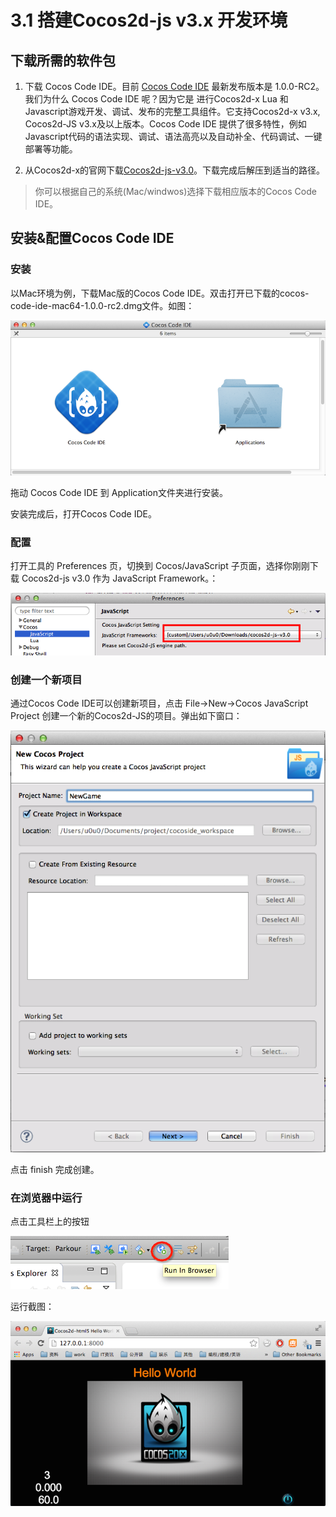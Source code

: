 # 3.1 搭建Cocos2d-js v3.x 开发环境

## 下载所需的软件包

1. 下载 Cocos Code IDE。目前 [Cocos Code IDE](http://cn.cocos2d-x.org/download) 最新发布版本是 1.0.0-RC2。我们为什么 Cocos Code IDE 呢？因为它是 进行Cocos2d-x Lua 和Javascript游戏开发、调试、发布的完整工具组件。它支持Cocos2d-x v3.x, Cocos2d-JS v3.x及以上版本。Cocos Code IDE 提供了很多特性，例如Javascript代码的语法实现、调试、语法高亮以及自动补全、代码调试、一键部署等功能。

2.  从Cocos2d-x的官网下载[Cocos2d-js-v3.0](http://www.cocos2d-x.org/filedown/cocos2d-js-v3.0.zip)。下载完成后解压到适当的路径。

> 你可以根据自己的系统(Mac/windwos)选择下载相应版本的Cocos Code IDE。


## 安装&配置Cocos Code IDE

### 安装

以Mac环境为例，下载Mac版的Cocos Code IDE。双击打开已下载的cocos-code-ide-mac64-1.0.0-rc2.dmg文件。如图：
 
 ![](res/setup-code-ide.png)
 
 拖动 Cocos Code IDE 到 Application文件夹进行安装。
 
 安装完成后，打开Cocos Code IDE。

### 配置

打开工具的 Preferences 页，切换到 Cocos/JavaScript 子页面，选择你刚刚下载 Cocos2d-js v3.0 作为 JavaScript Framework。： 

![](res/Cocos-Javascript.png)

### 创建一个新项目

通过Cocos Code IDE可以创建新项目，点击 File->New->Cocos JavaScript Project 创建一个新的Cocos2d-JS的项目。弹出如下窗口：

![](res/newproject1.png)

点击 finish 完成创建。

### 在浏览器中运行

点击工具栏上的按钮

![](res/run-inBrowser-btn.png)

运行截图：

![](res/run-in-browser.png)
